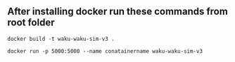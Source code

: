 ## After installing docker run these commands from root folder

```
docker build -t waku-waku-sim-v3 .
```

```
docker run -p 5000:5000 --name conatainername waku-waku-sim-v3
```
